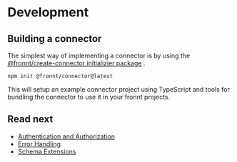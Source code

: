 # Development

## Building a connector

The simplest way of implementing a connector is by using
the [@fronnt/create-connector initializier package](https://www.npmjs.com/package/@fronnt/create-connector)
.

```shell
npm init @fronnt/connector@latest
```

This will setup an example connector project using TypeScript and tools for bundling the connector to use it in your
fronnt projects.

## Read next

- [Authentication and Authorization](auth/README.md)
- [Error Handling](error-handling/README.md)
- [Schema Extensions](schema-extensions/README.md)
